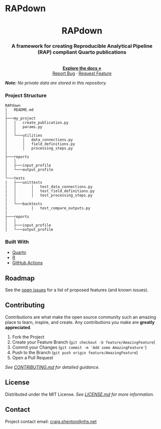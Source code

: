 # RAPdown

<!-- PROJECT LOGO -->
<!-- <br />
<p align="center">
  <a href="https://github.com/craig-shenton/RAPdown/">
    <img src="_assets/img/quarto.png" alt="Logo" height="50">
  </a>
</p> -->

  <h1 align="center">RAPdown</h1>
  <h3 align="center">A framework for creating Reproducible Analytical Pipeline (RAP) compliant Quarto publications</h3>
  <p align="center">
    <br />
    <a href="https://craig-shenton.github.io/RAPdown/"><strong>Explore the docs »</strong></a>
    <br />
    <a href="https://github.com/craig-shenton/RAPdown/issues">Report Bug</a>
    ·
    <a href="https://github.com/craig-shenton/RAPdown/issues">Request Feature</a>
  </p>
</p>

_**Note:** No private data are stored in this repository._

### Project Structure

<!-- NHSD template -->

```
RAPdown
│   README.md
│
├───my_project
│   │   create_publication.py
│   │   params.py
│   │
│   └───utilities
│       │   data_connections.py
│       │   field_definitions.py
│       │   processing_steps.py
|
├───reports
│   │
│   ├───input_profile
│   └───output_profile
│
└───tests
|   ├───unittests
|   │       │   test_data_connections.py
|   │       │   test_field_definitions.py
|   │       │   test_processing_steps.py
|   │
|   └───backtests
|           │   test_compare_outputs.py
|
├───reports
│   │
│   ├───input_profile
│   └───output_profile
```

### Built With

- [Quarto](https://quarto.org/)
- [R](https://www.r-project.org/)
- [GitHub Actions](https://github.com/features/actions)

## Roadmap

See the [open issues](https://github.com/craig-shenton/RAPdown/issues) for a list of proposed features (and known issues).

<!-- CONTRIBUTING-->

## Contributing

Contributions are what make the open source community such an amazing place to learn, inspire, and create. Any contributions you make are **greatly appreciated**.

1. Fork the Project
2. Create your Feature Branch (`git checkout -b feature/AmazingFeature`)
3. Commit your Changes (`git commit -m 'Add some AmazingFeature'`)
4. Push to the Branch (`git push origin feature/AmazingFeature`)
5. Open a Pull Request

_See [CONTRIBUTING.md](https://github.com/craig-shenton/RAPdown/blob/main/CONTRIBUTING.md) for detailed guidance._

<!-- LICENSE -->

## License

Distributed under the MIT License. _See [LICENSE.md](https://github.com/craig-shenton/RAPdown/blob/main/LICENSE) for more information._

<!-- CONTACT -->

## Contact

Project contact email: [craig.shenton@nhs.net](mailto:craig.shenton@nhs.net)